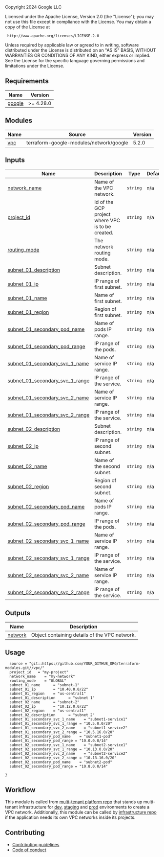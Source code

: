 Copyright 2024 Google LLC

Licensed under the Apache License, Version 2.0 (the "License");
you may not use this file except in compliance with the License.
You may obtain a copy of the License at

     http://www.apache.org/licenses/LICENSE-2.0

Unless required by applicable law or agreed to in writing, software
distributed under the License is distributed on an "AS IS" BASIS,
WITHOUT WARRANTIES OR CONDITIONS OF ANY KIND, either express or implied.
See the License for the specific language governing permissions and
limitations under the License.
## Requirements

| Name | Version |
|------|---------|
| <a name="requirement_google"></a> [google](#requirement\_google) | >= 4.28.0 |

## Modules

| Name | Source | Version |
|------|--------|---------|
| <a name="module_vpc"></a> [vpc](#module\_vpc) | terraform-google-modules/network/google | 5.2.0 |

## Inputs

| Name | Description | Type | Default | Required |
|------|-------------|------|---------|:--------:|
| <a name="input_network_name"></a> [network\_name](#input\_network\_name) | Name of the VPC network. | `string` | n/a | yes |
| <a name="input_project_id"></a> [project\_id](#input\_project\_id) | Id of the GCP project where VPC is to be created. | `string` | n/a | yes |
| <a name="input_routing_mode"></a> [routing\_mode](#input\_routing\_mode) | The network routing mode. | `string` | n/a | yes |
| <a name="input_subnet_01_description"></a> [subnet\_01\_description](#input\_subnet\_01\_description) | Subnet description. | `string` | n/a | yes |
| <a name="input_subnet_01_ip"></a> [subnet\_01\_ip](#input\_subnet\_01\_ip) | IP range of first subnet. | `string` | n/a | yes |
| <a name="input_subnet_01_name"></a> [subnet\_01\_name](#input\_subnet\_01\_name) | Name of first subnet. | `string` | n/a | yes |
| <a name="input_subnet_01_region"></a> [subnet\_01\_region](#input\_subnet\_01\_region) | Region of first subnet. | `string` | n/a | yes |
| <a name="input_subnet_01_secondary_pod_name"></a> [subnet\_01\_secondary\_pod\_name](#input\_subnet\_01\_secondary\_pod\_name) | Name of pods IP range. | `string` | n/a | yes |
| <a name="input_subnet_01_secondary_pod_range"></a> [subnet\_01\_secondary\_pod\_range](#input\_subnet\_01\_secondary\_pod\_range) | IP range of the pods. | `string` | n/a | yes |
| <a name="input_subnet_01_secondary_svc_1_name"></a> [subnet\_01\_secondary\_svc\_1\_name](#input\_subnet\_01\_secondary\_svc\_1\_name) | Name of service IP range. | `string` | n/a | yes |
| <a name="input_subnet_01_secondary_svc_1_range"></a> [subnet\_01\_secondary\_svc\_1\_range](#input\_subnet\_01\_secondary\_svc\_1\_range) | IP range of the service. | `string` | n/a | yes |
| <a name="input_subnet_01_secondary_svc_2_name"></a> [subnet\_01\_secondary\_svc\_2\_name](#input\_subnet\_01\_secondary\_svc\_2\_name) | Name of service IP range. | `string` | n/a | yes |
| <a name="input_subnet_01_secondary_svc_2_range"></a> [subnet\_01\_secondary\_svc\_2\_range](#input\_subnet\_01\_secondary\_svc\_2\_range) | IP range of the service. | `string` | n/a | yes |
| <a name="input_subnet_02_description"></a> [subnet\_02\_description](#input\_subnet\_02\_description) | Subnet description. | `string` | n/a | yes |
| <a name="input_subnet_02_ip"></a> [subnet\_02\_ip](#input\_subnet\_02\_ip) | IP range of second subnet. | `string` | n/a | yes |
| <a name="input_subnet_02_name"></a> [subnet\_02\_name](#input\_subnet\_02\_name) | Name of the second subnet. | `string` | n/a | yes |
| <a name="input_subnet_02_region"></a> [subnet\_02\_region](#input\_subnet\_02\_region) | Region of second subnet. | `string` | n/a | yes |
| <a name="input_subnet_02_secondary_pod_name"></a> [subnet\_02\_secondary\_pod\_name](#input\_subnet\_02\_secondary\_pod\_name) | Name of pods IP range. | `string` | n/a | yes |
| <a name="input_subnet_02_secondary_pod_range"></a> [subnet\_02\_secondary\_pod\_range](#input\_subnet\_02\_secondary\_pod\_range) | IP range of the pods. | `string` | n/a | yes |
| <a name="input_subnet_02_secondary_svc_1_name"></a> [subnet\_02\_secondary\_svc\_1\_name](#input\_subnet\_02\_secondary\_svc\_1\_name) | Name of service IP range. | `string` | n/a | yes |
| <a name="input_subnet_02_secondary_svc_1_range"></a> [subnet\_02\_secondary\_svc\_1\_range](#input\_subnet\_02\_secondary\_svc\_1\_range) | IP range of the service. | `string` | n/a | yes |
| <a name="input_subnet_02_secondary_svc_2_name"></a> [subnet\_02\_secondary\_svc\_2\_name](#input\_subnet\_02\_secondary\_svc\_2\_name) | Name of service IP range. | `string` | n/a | yes |
| <a name="input_subnet_02_secondary_svc_2_range"></a> [subnet\_02\_secondary\_svc\_2\_range](#input\_subnet\_02\_secondary\_svc\_2\_range) | IP range of the service. | `string` | n/a | yes |

## Outputs

| Name | Description |
|------|-------------|
| <a name="output_network"></a> [network](#output\_network) | Object containing details of the VPC network. |

## Usage

```hcl
  source = "git::https://github.com/YOUR_GITHUB_ORG/terraform-modules.git//vpc/"
  project_id   = "my-project"
  network_name    = "my-network"
  routing_mode    = "GLOBAL"
  subnet_01_name      = "subnet-1"
  subnet_01_ip        = "10.40.0.0/22"
  subnet_01_region    = "us-central1"
  subnet_01_description      = "subnet 1"
  subnet_02_name      = "subnet-2"
  subnet_02_ip        = "10.12.0.0/22"
  subnet_02_region    = "us-central1"
  subnet_02_description      = "subnet 2"
  subnet_01_secondary_svc_1_name    = "subnet1-service1"
  subnet_01_secondary_svc_1_range = "10.5.0.0/20"
  subnet_01_secondary_svc_2_name    = "subnet1-service2"
  subnet_01_secondary_svc_2_range = "10.5.16.0/20"
  subnet_01_secondary_pod_name    = "subnet1-pod"
  subnet_01_secondary_pod_range = "10.0.0.0/14"
  subnet_02_secondary_svc_1_name    = "subnet2-service1"
  subnet_02_secondary_svc_1_range = "10.13.0.0/20"
  subnet_02_secondary_svc_2_name    = "subnet2-service2"
  subnet_02_secondary_svc_2_range = "10.13.16.0/20"
  subnet_02_secondary_pod_name    = "subnet2-pod"
  subnet_02_secondary_pod_range = "10.8.0.0/14"

}
```

## Workflow

This module is called from [multi-tenant platform repo][muti-tenant-platform-repo] that stands up multi-tenant infrastructure for [dev][dev-multi-tenant], [staging][staging-multi-tenant] and [prod][prod-multi-tenant] environments to create a VPC network. Additionally, this module can be called by [infrastructure repo][infra-repo] if the application needs its own VPC networks inside its projects.

## Contributing

*   [Contributing guidelines][contributing-guidelines]
*   [Code of conduct][code-of-conduct]

<!-- LINKS: https://www.markdownguide.org/basic-syntax/#reference-style-links -->

[contributing-guidelines]: CONTRIBUTING.md
[code-of-conduct]: code-of-conduct.md


[muti-tenant-platform-repo]: ../../platform-template
[dev-multi-tenant]: ../../platform-template/env/dev/main.tf?plain=1#L50
[staging-multi-tenant]: ../../platform-template/env/staging/main.tf?plain=1#L50
[prod-multi-tenant]: ../../platform-template/env/prod/main.tf?plain=1#L50
[infra-repo]: ../../app-factory-template/README.md?plain=1#L64
